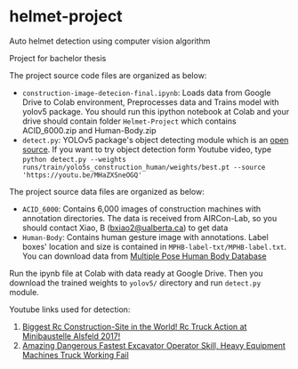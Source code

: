 # helmet-project
Auto helmet detection using computer vision algorithm

Project for bachelor thesis

The project source code files are organized as below:
- `construction-image-detecion-final.ipynb`: Loads data from Google Drive to Colab environment, Preprocesses data and Trains model with yolov5 package. You should run this ipython notebook at Colab and your drive should contain folder `Helmet-Project` which contains ACID_6000.zip and Human-Body.zip
- `detect.py`: YOLOv5 package's object detecting module which is an [open source](https://github.com/ultralytics/yolov5). If you want to try object detection form Youtube video, type `python detect.py --weights runs/train/yolo5s_construction_human/weights/best.pt --source 'https://youtu.be/MHaZXSneOGQ'`

The project source data files are organized as below:
- `ACID_6000`: Contains 6,000 images of construction machines with annotation directories. The data is received from AIRCon-Lab, so you should contact Xiao, B (bxiao2@ualberta.ca) to get data
- `Human-Body`: Contains human gesture image with annotations. Label boxes' location and size is contained in `MPHB-label-txt/MPHB-label.txt`. You can download data from [Multiple Pose Human Body Database](http://parnec.nuaa.edu.cn/_upload/tpl/02/db/731/template731/pages/xtan/MPHB.html)

Run the ipynb file at Colab with data ready at Google Drive. Then you download the trained weights to `yolov5/` directory and run `detect.py` module.

Youtube links used for detection:
1. [Biggest Rc Construction-Site in the World! Rc Truck Action at Minibaustelle Alsfeld 2017!
](https://youtu.be/MHaZXSneOGQ)
2. [Amazing Dangerous Fastest Excavator Operator Skill, Heavy Equipment Machines Truck Working Fail](https://youtu.be/ZgbXp4HmAdY)
